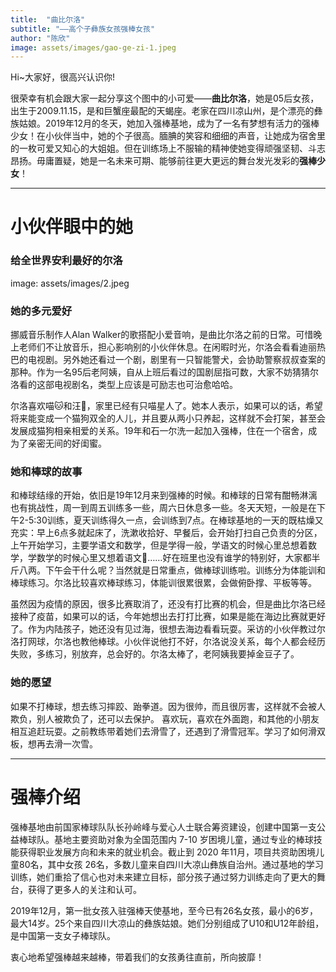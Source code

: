 ```yaml
---
title:  "曲比尔洛"
subtitle: "——高个子彝族女孩强棒女孩"
author: "陈欣"
image: assets/images/gao-ge-zi-1.jpeg
---
```


Hi~大家好，很高兴认识你!

很荣幸有机会跟大家一起分享这个图中的小可爱——**曲比尔洛**，她是05后女孩，出生于2009.11.15，是和巨蟹座最配的天蝎座。老家在四川凉山州，是个漂亮的彝族姑娘。2019年12月的冬天，她加入强棒基地，成为了一名有梦想有活力的强棒少女！在小伙伴当中，她的个子很高。腼腆的笑容和细细的声音，让她成为宿舍里的一枚可爱又知心的大姐姐。但在训练场上不服输的精神使她变得顽强坚韧、斗志昂扬。毋庸置疑，她是一名未来可期、能够前往更大更远的舞台发光发彩的**强棒少女**！


---
# 小伙伴眼中的她
### 给全世界安利最好的尔洛
image: assets/images/2.jpeg


### 她的多元爱好

挪威音乐制作人Alan Walker的歌搭配小爱音响，是曲比尔洛之前的日常。可惜晚上老师们不让放音乐，担心影响别的小伙伴休息。在闲暇时光，尔洛会看看迪丽热巴的电视剧。另外她还看过一个剧，剧里有一只智能警犬，会协助警察叔叔查案的那种。作为一名95后老阿姨，自从上班后看过的国剧屈指可数，大家不妨猜猜尔洛看的这部电视剧名，类型上应该是可励志也可治愈哈哈。

尔洛喜欢喵🐱和汪🐶，家里已经有只喵星人了。她本人表示，如果可以的话，希望将来能变成一个猫狗双全的人儿，并且要从两小只养起，这样就不会打架，甚至会发展成猫狗相亲相爱的关系。19年和石一尔洗一起加入强棒，住在一个宿舍，成为了亲密无间的好闺蜜。

### 她和棒球的故事

和棒球结缘的开始，依旧是19年12月来到强棒的时候。和棒球的日常有酣畅淋漓也有挑战性，周一到周五训练多一些，周六日休息多一些。冬天天短，一般是在下午2-5:30训练，夏天训练得久一点，会训练到7点。在棒球基地的一天的既枯燥又充实：早上6点多就起床了，洗漱收拾好、早餐后，会开始打扫自己负责的分区，上午开始学习，主要学语文和数学，但是学得一般，学语文的时候心里总想着数学，学数学的时候心里又想着语文🤔️……好在班里也没有谁学的特别好，大家都半斤八两。下午会干什么呢？当然就是日常重点，做棒球训练啦。训练分为体能训和棒球练习。尔洛比较喜欢棒球练习，体能训很累很累，会做俯卧撑、平板等等。

虽然因为疫情的原因，很多比赛取消了，还没有打比赛的机会，但是曲比尔洛已经接种了疫苗，如果可以的话，今年她想出去打打比赛，如果是能在海边比赛就更好了。作为内陆孩子，她还没有见过海，很想去海边看看玩耍。采访的小伙伴教过尔洛打网球，尔洛也教他棒球。小伙伴说他打不好，尔洛说没关系，每个人都会经历失败，多练习，别放弃，总会好的。尔洛太棒了，老阿姨我要掉金豆子了。

### 她的愿望

如果不打棒球，想去练习摔跤、跆拳道。因为很帅，而且很厉害，这样就不会被人欺负，别人被欺负了，还可以去保护。
喜欢玩，喜欢在外面跑，和其他的小朋友相互追赶玩耍。之前教练带着她们去滑雪了，还遇到了滑雪冠军。学习了如何滑双板，想再去滑一次雪。


---
# 强棒介绍

强棒基地由前国家棒球队队长孙岭峰与爱心人士联合筹资建设，创建中国第一支公益棒球队。基地主要资助对象为全国范围内 7-10 岁困境儿童，通过专业的棒球技能获得职业发展方向和未来的就业机会。截止到 2020 年11月，项目共资助困境儿童80名，其中女孩 26名，多数儿童来自四川大凉山彝族自治州。通过基地的学习训练，她们重拾了信心也对未来建立目标，部分孩子通过努力训练走向了更大的舞台，获得了更多人的关注和认可。

2019年12月，第一批女孩入驻强棒天使基地，至今已有26名女孩，最小的6岁，最大14岁。25个来自四川大凉山的彝族姑娘。她们分别组成了U10和U12年龄组，是中国第一支女子棒球队。

衷心地希望强棒越来越棒，带着我们的女孩勇往直前，所向披靡！
